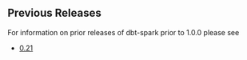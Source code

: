 ## Previous Releases
For information on prior releases of dbt-spark prior to 1.0.0 please see
- [0.21](https://github.com/dbt-labs/dbt-spark/blob/0.21.latest/CHANGELOG.md)

